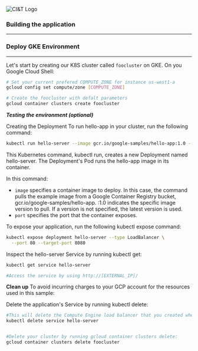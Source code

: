![CI&T Logo](https://us.ciandt.com/themes/custom/ciandt/images/ciandt-logo-for-light.png)


### Building the application
---






### Deploy GKE Environment
---

Let's start by creating our K8S cluster called `foocluster` on GKE. On you Google Cloud Shell:

```bash
# Set your current prefered COMPUTE_ZONE for instance us-west1-a
gcloud config set compute/zone [COMPUTE_ZONE]

# Create the foocluster with defalt parameters
gcloud container clusters create foocluster
```

***Testing the environment (optional)***

Creating the Deployment
To run hello-app in your cluster, run the following command:

```bash
kubectl run hello-server --image gcr.io/google-samples/hello-app:1.0 --port 8080
```
This Kubernetes command, kubectl run, creates a new Deployment named hello-server. The Deployment's Pod runs the hello-app image in its container.

In this command:

- `image` specifies a container image to deploy. In this case, the command pulls the example image from a Google Container Registry bucket, gcr.io/google-samples/hello-app. :1.0 indicates the specific image version to pull. If a version is not specified, the latest version is used.
- `port` specifies the port that the container exposes.

To expose your application, run the following kubectl expose command:

```bash
kubectl expose deployment hello-server --type LoadBalancer \
  --port 80 --target-port 8080
```

Inspect the hello-server Service by running kubectl get:
```bash
kubectl get service hello-server

#Access the service by using http://[EXTERNAL_IP]/
```

**Clean up**
To avoid incurring charges to your GCP account for the resources used in this sample:

Delete the application's Service by running kubectl delete:

```bash
#This will delete the Compute Engine load balancer that you created when you exposed the deployment.
kubectl delete service hello-server


#Delete your cluster by running gcloud container clusters delete:
gcloud container clusters delete foocluster
```